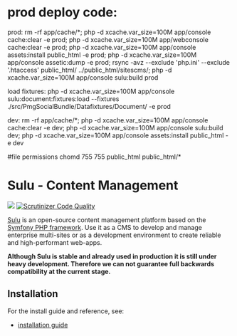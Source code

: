 # prod deploy code:

prod:
rm -rf app/cache/*;
php -d xcache.var_size=100M app/console cache:clear -e prod;
php -d xcache.var_size=100M app/webconsole cache:clear -e prod;
php -d xcache.var_size=100M app/console assets:install public_html -e prod;
php -d xcache.var_size=100M app/console assetic:dump -e prod;
rsync -avz --exclude 'php.ini' --exclude '.htaccess' public_html/ ../public_html/sitescms/;
php -d xcache.var_size=100M app/console sulu:build prod

load fixtures:
php -d xcache.var_size=100M app/console sulu:document:fixtures:load --fixtures  ./src/PmgSocialBundle/Datafixtures/Document/ -e prod

dev:
rm -rf app/cache/*;
php -d xcache.var_size=100M app/console cache:clear -e dev;
php -d xcache.var_size=100M app/console sulu:build dev;
php -d xcache.var_size=100M app/console assets:install public_html -e dev

#file permissions
chomd 755
755 public_html public_html/*


# Sulu - Content Management

[![](https://travis-ci.org/sulu/sulu-standard.svg?branch=master)](https://travis-ci.org/sulu/sulu-standard)
[![Scrutinizer Code Quality](https://scrutinizer-ci.com/g/sulu/sulu-standard/badges/quality-score.png?s=3039e48d6515ea846578ca06f3c5bd5442ad3c5b)](https://scrutinizer-ci.com/g/sulu/sulu-standard/)

[Sulu](http://sulu.io/) is an open-source content management platform based on the
[Symfony PHP framework](http://cmf.symfony.com/). Use it as a CMS to develop and
manage enterprise multi-sites or as a development environment to create reliable
and high-performant web-apps.

**Although Sulu is stable and already used in production it is still under
heavy development. Therefore we can not guarantee full backwards compatibility
at the current stage.**

## Installation

For the install guide and reference, see:

* [installation guide](http://docs.sulu.io/en/latest/book/getting-started/index.html)





